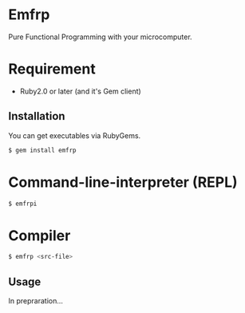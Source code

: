 # Emfrp

Pure Functional Programming with your microcomputer.

# Requirement

* Ruby2.0 or later (and it's Gem client)

## Installation
You can get executables via RubyGems.
```sh
$ gem install emfrp
```

# Command-line-interpreter (REPL)
```sh
$ emfrpi
```

# Compiler
```sh
$ emfrp <src-file>
```

## Usage

In prepraration...

